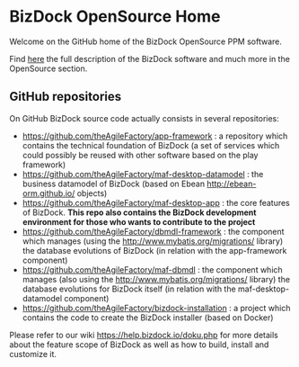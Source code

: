 # BizDock OpenSource Home
Welcome on the GitHub home of the BizDock OpenSource PPM software.

Find <a href="https://help.bizdock.io/doku.php">here</a> the full description of the BizDock software and much more in the OpenSource section.

## GitHub repositories

On GitHub BizDock source code actually consists in several repositories:
* https://github.com/theAgileFactory/app-framework : a repository which contains the technical foundation of BizDock (a set of services which could possibly be reused with other software based on the play framework)
* https://github.com/theAgileFactory/maf-desktop-datamodel : the business datamodel of BizDock (based on Ebean http://ebean-orm.github.io/ objects)
* https://github.com/theAgileFactory/maf-desktop-app : the core features of BizDock.
**This repo also contains the BizDock development environment for those who wants to contribute to the project**
* https://github.com/theAgileFactory/dbmdl-framework : the component which manages (using the http://www.mybatis.org/migrations/ library) the database evolutions of BizDock (in relation with the app-framework component)
* https://github.com/theAgileFactory/maf-dbmdl : the component which manages (also using the http://www.mybatis.org/migrations/ library) the database evolutions for BizDock itself (in relation with the maf-desktop-datamodel component)
* https://github.com/theAgileFactory/bizdock-installation : a project which contains the code to create the BizDock installer (based on Docker)

Please refer to our wiki https://help.bizdock.io/doku.php for more details about the feature scope of BizDock as well as how to build, install and customize it.
